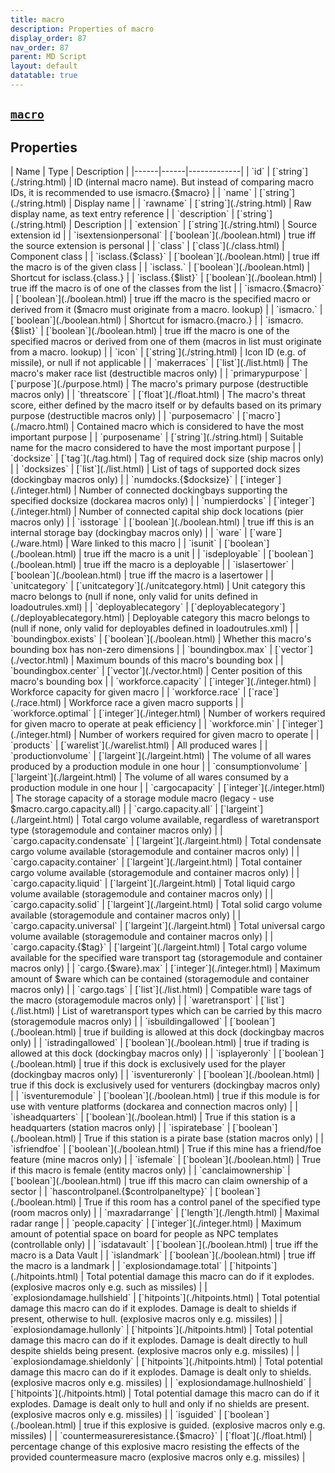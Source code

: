 ```yaml
---
title: macro
description: Properties of macro
display_order: 87
nav_order: 87
parent: MD Script
layout: default
datatable: true
---
```


##  [`macro`](./macro.html) 


## Properties

<div class="datatable-begin"></div>
| Name | Type | Description |
|------|------|-------------|
| `id` | [`string`](./string.html) | ID (internal macro name). But instead of comparing macro IDs, it is recommended to use ismacro.{$macro} |
| `name` | [`string`](./string.html) | Display name |
| `rawname` | [`string`](./string.html) | Raw display name, as text entry reference |
| `description` | [`string`](./string.html) | Description |
| `extension` | [`string`](./string.html) | Source extension id |
| `isextensionpersonal` | [`boolean`](./boolean.html) | true iff the source extension is personal |
| `class` | [`class`](./class.html) | Component class |
| `isclass.{$class}` | [`boolean`](./boolean.html) | true iff the macro is of the given class |
| `isclass.<classname>` | [`boolean`](./boolean.html) | Shortcut for isclass.{class.<classname>} |
| `isclass.{$list}` | [`boolean`](./boolean.html) | true iff the macro is of one of the classes from the list |
| `ismacro.{$macro}` | [`boolean`](./boolean.html) | true iff the macro is the specified macro or derived from it ($macro must originate from a macro.<name> lookup) |
| `ismacro.<macroname>` | [`boolean`](./boolean.html) | Shortcut for ismacro.{macro.<macroname>} |
| `ismacro.{$list}` | [`boolean`](./boolean.html) | true iff the macro is one of the specified macros or derived from one of them (macros in list must originate from a macro.<name> lookup) |
| `icon` | [`string`](./string.html) | Icon ID (e.g. of missile), or null if not applicable |
| `makerraces` | [`list`](./list.html) | The macro's maker race list (destructible macros only) |
| `primarypurpose` | [`purpose`](./purpose.html) | The macro's primary purpose (destructible macros only) |
| `threatscore` | [`float`](./float.html) | The macro's threat score, either defined by the macro itself or by defaults based on its primary purpose (destructible macros only) |
| `purposemacro` | [`macro`](./macro.html) | Contained macro which is considered to have the most important purpose |
| `purposename` | [`string`](./string.html) | Suitable name for the macro considered to have the most important purpose |
| `docksize` | [`tag`](./tag.html) | Tag of required dock size (ship macros only) |
| `docksizes` | [`list`](./list.html) | List of tags of supported dock sizes (dockingbay macros only) |
| `numdocks.{$docksize}` | [`integer`](./integer.html) | Number of connected dockingbays supporting the specified docksize (dockarea macros only) |
| `numpierdocks` | [`integer`](./integer.html) | Number of connected capital ship dock locations (pier macros only) |
| `isstorage` | [`boolean`](./boolean.html) | true iff this is an internal storage bay (dockingbay macros only) |
| `ware` | [`ware`](./ware.html) | Ware linked to this macro |
| `isunit` | [`boolean`](./boolean.html) | true iff the macro is a unit |
| `isdeployable` | [`boolean`](./boolean.html) | true iff the macro is a deployable |
| `islasertower` | [`boolean`](./boolean.html) | true iff the macro is a lasertower |
| `unitcategory` | [`unitcategory`](./unitcategory.html) | Unit category this macro belongs to (null if none, only valid for units defined in loadoutrules.xml) |
| `deployablecategory` | [`deployablecategory`](./deployablecategory.html) | Deployable category this macro belongs to (null if none, only valid for deployables defined in loadoutrules.xml) |
| `boundingbox.exists` | [`boolean`](./boolean.html) | Whether this macro's bounding box has non-zero dimensions |
| `boundingbox.max` | [`vector`](./vector.html) | Maximum bounds of this macro's bounding box |
| `boundingbox.center` | [`vector`](./vector.html) | Center position of this macro's bounding box |
| `workforce.capacity` | [`integer`](./integer.html) | Workforce capacity for given macro |
| `workforce.race` | [`race`](./race.html) | Workforce race a given macro supports |
| `workforce.optimal` | [`integer`](./integer.html) | Number of workers required for given macro to operate at peak efficiency |
| `workforce.min` | [`integer`](./integer.html) | Number of workers required for given macro to operate |
| `products` | [`warelist`](./warelist.html) | All produced wares |
| `productionvolume` | [`largeint`](./largeint.html) | The volume of all wares produced by a production module in one hour |
| `consumptionvolume` | [`largeint`](./largeint.html) | The volume of all wares consumed by a production module in one hour |
| `cargocapacity` | [`integer`](./integer.html) | The storage capacity of a storage module macro (legacy - use $macro.cargo.capacity.all) |
| `cargo.capacity.all` | [`largeint`](./largeint.html) | Total cargo volume available, regardless of waretransport type (storagemodule and container macros only) |
| `cargo.capacity.condensate` | [`largeint`](./largeint.html) | Total condensate cargo volume available (storagemodule and container macros only) |
| `cargo.capacity.container` | [`largeint`](./largeint.html) | Total container cargo volume available (storagemodule and container macros only) |
| `cargo.capacity.liquid` | [`largeint`](./largeint.html) | Total liquid cargo volume available (storagemodule and container macros only) |
| `cargo.capacity.solid` | [`largeint`](./largeint.html) | Total solid cargo volume available (storagemodule and container macros only) |
| `cargo.capacity.universal` | [`largeint`](./largeint.html) | Total universal cargo volume available (storagemodule and container macros only) |
| `cargo.capacity.{$tag}` | [`largeint`](./largeint.html) | Total cargo volume available for the specified ware transport tag (storagemodule and container macros only) |
| `cargo.{$ware}.max` | [`integer`](./integer.html) | Maximum amount of $ware which can be contained (storagemodule and container macros only) |
| `cargo.tags` | [`list`](./list.html) | Compatible ware tags of the macro (storagemodule macros only) |
| `waretransport` | [`list`](./list.html) | List of waretransport types which can be carried by this macro (storagemodule macros only) |
| `isbuildingallowed` | [`boolean`](./boolean.html) | true if building is allowed at this dock (dockingbay macros only) |
| `istradingallowed` | [`boolean`](./boolean.html) | true if trading is allowed at this dock (dockingbay macros only) |
| `isplayeronly` | [`boolean`](./boolean.html) | true if this dock is exclusively used for the player (dockingbay macros only) |
| `isventureronly` | [`boolean`](./boolean.html) | true if this dock is exclusively used for venturers (dockingbay macros only) |
| `isventuremodule` | [`boolean`](./boolean.html) | true if this module is for use with venture platforms (dockarea and connection macros only) |
| `isheadquarters` | [`boolean`](./boolean.html) | True if this station is a headquarters (station macros only) |
| `ispiratebase` | [`boolean`](./boolean.html) | True if this station is a pirate base (station macros only) |
| `isfriendfoe` | [`boolean`](./boolean.html) | True if this mine has a friend/foe feature (mine macros only) |
| `isfemale` | [`boolean`](./boolean.html) | True if this macro is female (entity macros only) |
| `canclaimownership` | [`boolean`](./boolean.html) | true iff this macro can claim ownership of a sector |
| `hascontrolpanel.{$controlpaneltype}` | [`boolean`](./boolean.html) | True if this room has a control panel of the specified type (room macros only) |
| `maxradarrange` | [`length`](./length.html) | Maximal radar range |
| `people.capacity` | [`integer`](./integer.html) | Maximum amount of potential space on board for people as NPC templates (controllable only) |
| `isdatavault` | [`boolean`](./boolean.html) | true iff the macro is a Data Vault |
| `islandmark` | [`boolean`](./boolean.html) | true iff the macro is a landmark |
| `explosiondamage.total` | [`hitpoints`](./hitpoints.html) | Total potential damage this macro can do if it explodes. (explosive macros only e.g. such as missiles) |
| `explosiondamage.hullshield` | [`hitpoints`](./hitpoints.html) | Total potential damage this macro can do if it explodes. Damage is dealt to shields if present, otherwise to hull. (explosive macros only e.g. missiles) |
| `explosiondamage.hullonly` | [`hitpoints`](./hitpoints.html) | Total potential damage this macro can do if it explodes. Damage is dealt directly to hull despite shields being present. (explosive macros only e.g. missiles) |
| `explosiondamage.shieldonly` | [`hitpoints`](./hitpoints.html) | Total potential damage this macro can do if it explodes. Damage is dealt only to shields. (explosive macros only e.g. missiles) |
| `explosiondamage.hullnoshield` | [`hitpoints`](./hitpoints.html) | Total potential damage this macro can do if it explodes. Damage is dealt only to hull and only if no shields are present. (explosive macros only e.g. missiles) |
| `isguided` | [`boolean`](./boolean.html) | true if this explosive is guided. (explosive macros only e.g. missiles) |
| `countermeasureresistance.{$macro}` | [`float`](./float.html) | percentage change of this explosive macro resisting the effects of the provided countermeasure macro (explosive macros only e.g. missiles) |
<div class="datatable-end"></div>



